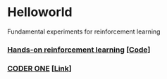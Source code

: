 # Helloworld
Fundamental experiments for reinforcement learning

### [Hands-on reinforcement learning](http://hrl.boyuai.com/) [[Code](https://github.com/boyu-ai/Hands-on-RL)]

### [CODER ONE](http://hrl.boyuai.com/) [[Link](https://www.gocoder.one/blog)] 
